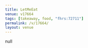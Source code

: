 ```yaml
---
title: LetMeEat
venue: v17664
tags: [takeaway, food, "fhrs:72711"]
permalink: /v/17664/
layout: venue
---
```

null